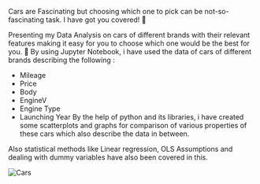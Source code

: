 Cars are Fascinating but choosing which one to pick can be not-so-fascinating task. I have got you covered! 🚀

Presenting my Data Analysis on cars of different brands with their relevant features making it easy for you to choose which one would be the best for you. 🚗
By using Jupyter Notebook, i have used the data of cars of different brands describing the following :
- Mileage
- Price
- Body
- EngineV
- Engine Type
- Launching Year
By the help of python and its libraries, i have created some scatterplots and graphs for comparison of various properties of these cars which also describe the data in between.

Also statistical methods like Linear regression, OLS Assumptions and dealing with dummy variables have also been covered in this.

![Cars](https://lumiere-a.akamaihd.net/v1/images/cotr_3d522a4d.jpeg?region=0,0,1430,809)
